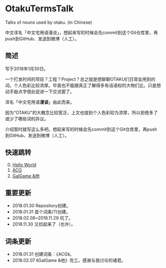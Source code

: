 # OtakuTermsTalk
Talks of nouns used by otaku. (in Chinese)

中文诨名「中文宅用语漫谈」，想起来写的时候会先commit到这个Git仓库里，再push到GitHub、发送到微博（人工）。

## 简述
写于2018年1月30日。

一个打发时间的项目？工程？Project？总之就是想聊聊OTAKU们日常会用到的词。个人色彩比较浓厚。毕竟也不能跟真正了解得多有话语权的大物们比，只是想动手敲点字借此促进一下交流罢了。

诨名「中文宅用语**漫谈**」由此而来。

因为“OTAKU”的大概念比较宽泛，上文也提到个人色彩较为浓厚，所以拒绝多了或少了哪些词的异议。

介绍暂时就写这么多吧。想起来写的时候会先commit到这个Git仓库里，再push到GitHub、发送到微博（人工）。

## 快速跳转
0. [Hello World](https://github.com/HasukaPoi/OtakuTermsTalk/blob/master/article/00_HelloWorld.md)
1. [ACG](https://github.com/HasukaPoi/OtakuTermsTalk/blob/master/article/01_ACG.md)
2. [GalGame &他](https://github.com/HasukaPoi/OtakuTermsTalk/blob/master/article/02_GalGameAnd.md)

## 重要更新
- 2018.01.30 Repository创建。
- 2018.01.31 首个词条(?)创建。 
- 2018.02.08~2018.11.29 坑了。
- 2018.11.30 又捡起来了（也许）。

## 词条更新
- 2018.01.31 创建词条：《ACG》。
- 2018.02.07 《GalGame &他》完工。感谢与我讨论的诸君。